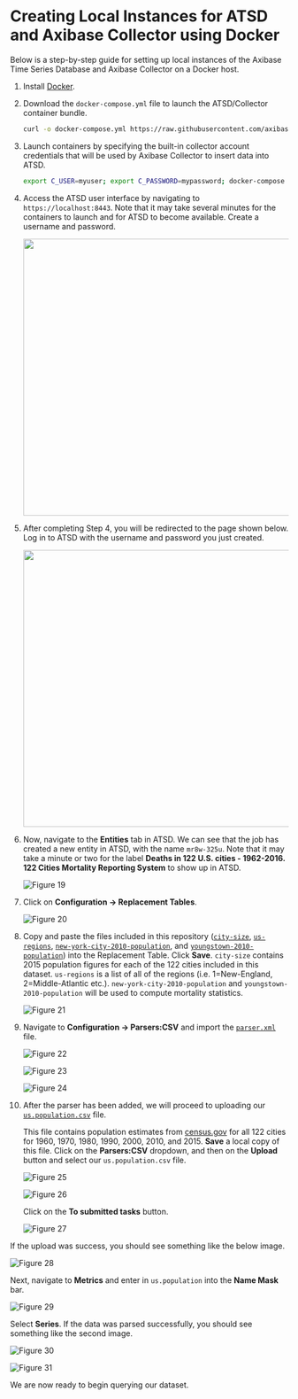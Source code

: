 # Creating Local Instances for ATSD and Axibase Collector using Docker

Below is a step-by-step guide for setting up local instances of the Axibase Time Series Database and Axibase Collector on a Docker host.

1. Install [Docker](https://docs.docker.com/engine/installation/linux/ubuntulinux/).

2. Download the `docker-compose.yml` file to launch the ATSD/Collector container bundle.

   ```sh
   curl -o docker-compose.yml https://raw.githubusercontent.com/axibase/atsd-use-cases/master/research/us-mortality/resources/docker-compose.yml
   ```

3. Launch containers by specifying the built-in collector account credentials that will be used by Axibase Collector to insert data into ATSD.

   ```sh
   export C_USER=myuser; export C_PASSWORD=mypassword; docker-compose pull && docker-compose up -d
   ```

4. Access the ATSD user interface by navigating to `https://localhost:8443`. Note that it may take several minutes for the containers to launch and for ATSD to become
   available. Create a username and password.

   <img src="images/Figure11.png" width="500" >

5. After completing Step 4, you will be redirected to the page shown below. Log in to ATSD with the username and password you just created.

    <img src="images/Figure12.png" width="500" >

6. Now, navigate to the **Entities** tab in ATSD. We can see that the job has created a new entity in ATSD, with the name `mr8w-325u`. Note that it may take a minute or two for the label **Deaths
   in 122 U.S. cities - 1962-2016. 122 Cities Mortality Reporting System** to show up in ATSD.

   ![Figure 19](./images/Figure19.png)

7. Click on **Configuration -> Replacement Tables**.

   ![Figure 20](./images/Figure20.png)

8. Copy and paste the files included in this repository ([`city-size`](./resources/city-size.txt), [`us-regions`](./resources/us-regions.txt),
   [`new-york-city-2010-population`](./resources/new-york-city-2010-population), and [`youngstown-2010-population`](./resources/youngstown-2010-population))
   into the Replacement Table. Click **Save**. `city-size` contains 2015 population figures for each of the 122 cities included in this dataset. `us-regions` is a list of all of the regions
   (i.e. 1=New-England, 2=Middle-Atlantic etc.). `new-york-city-2010-population` and `youngstown-2010-population` will be used to compute mortality statistics.

   ![Figure 21](./images/Figure21.png)

9. Navigate to **Configuration -> Parsers:CSV** and import the [`parser.xml`](./resources/parser.xml) file.

   ![Figure 22](./images/Figure22.png)

   ![Figure 23](./images/Figure23.png)

   ![Figure 24](./images/Figure24.png)

10. After the parser has been added, we will proceed to uploading our [`us.population.csv`](./resources/us.population.csv) file.

    This file contains population estimates from [census.gov](http://www.census.gov/data.html) for all 122 cities for 1960, 1970, 1980, 1990, 2000, 2010,
    and 2015. **Save** a local copy of this file. Click on the **Parsers:CSV** dropdown, and then on the **Upload** button and select our `us.population.csv` file.

    ![Figure 25](./images/Figure25.png)

    ![Figure 26](./images/Figure26.png)

    Click on the **To submitted tasks** button.

    ![Figure 27](./images/Figure27.png)

   If the upload was success, you should see something like the below image.

   ![Figure 28](./images/Figure28.png)

Next, navigate to **Metrics** and enter in `us.population` into the **Name Mask** bar.

   ![Figure 29](./images/Figure29.png)

   Select **Series**. If the data was parsed successfully, you should see something like the second image.

   ![Figure 30](./images/Figure30.png)

   ![Figure 31](./images/Figure31.png)

We are now ready to begin querying our dataset.